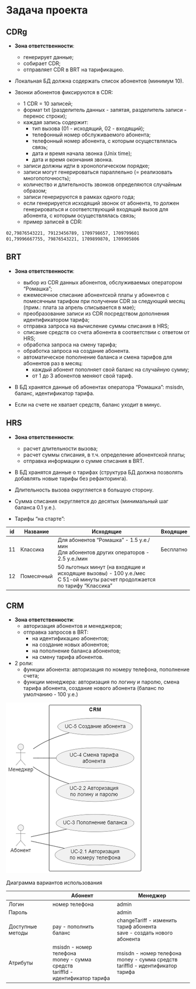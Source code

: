 # Задача проекта

## CDRg

* **Зона ответственности**:
  * генерирует данные;
  * собирает CDR;
  * отправляет CDR в BRT на тарификацию.

* Локальная БД должна содержать список абонентов (минимум 10).
* Звонки абонентов фиксируются в CDR:
  * 1 CDR = 10 записей;
  * формат txt (разделитель данных - запятая, разделитель записи - перенос строки);
  * каждая запись содержит:
    * тип вызова (01 - исходящий, 02 - входящий);
    * телефонный номер обслуживаемого абонента;
    * телефонный номер абонента, с которым осуществлялась связь;
    * дата и время начала звонка (Unix time);
    * дата и время окончания звонка.
  * записи должны идти в хронологическом порядке;
  * записи могут генерироваться параллельно (= реализовать многопоточность);
  * количество и длительность звонков определяются случайным образом;
  * записи генерируются в рамках одного года;
  * если генерируется исходящий звонок от абонента, то должен генерироваться и соответствующий входящий вызов для абонента, с которым осуществлялась связь;
  * пример записей в CDR:
```
02,79876543221, 79123456789, 1709798657, 1709799601
01,79996667755, 79876543221, 1709899870, 1709905806
```


## BRT
* **Зона ответственности**:
  * выбор из CDR данных абонентов, обслуживаемых оператором “Ромашка”;
  * ежемесячное списание абонентской платы у абонентов с помесячным тарифом при получении CDR за следующий месяц (прим.: плата за апрель списывается в мае);
  * преобразование записи из CDR посредством дополнения идентификатором тарифа;
  * отправка запроса на вычисление суммы списания в HRS;
  * списание средств со счета абонента в соответствии с ответом от HRS;
  * обработка запроса на смену тарифа;
  * обработка запроса на создание абонента.
  * автоматическое пополнение баланса и смена тарифов для абонентов раз в месяц:
    * каждый абонент пополняет свой баланс на случайную сумму;
    * от 1 до 3 абонентов меняют свой тариф.

* В БД хранятся данные об абонентах оператора “Ромашка”: msisdn, баланс, идентификатор тарифа.
* Если на счете не хватает средств, баланс уходит в минус.

## HRS
* **Зона ответственности**:
  * расчет длительности вызова;
  * расчет суммы списания, в т.ч. определение абонентской платы;
  * отправка информации о сумме списания в BRT.

* В БД хранятся данные о тарифах (структура БД должна позволять добавлять новые тарифы без рефакторинга).
* Длительность вызова округляется в большую сторону.
* Сумма списания округляется до десятых (минимальный шаг баланса 0.1 у.е.).
* Тарифы “на старте”:

| id | Название   | Исходящие                                                                                                                     | Входящие  |
|----|------------|-------------------------------------------------------------------------------------------------------------------------------|-----------|
| 11 | Классика   | Для абонентов “Ромашка” - 1.5 у.е./мин<br/>Для абонентов других операторов - 2.5 у.е./мин                                     | Бесплатно |
| 12 | Помесячный | 50 льготных минут (на входящие и исходящие вызовы) - 100 у.е./мес<br/>С 51-ой минуты расчет продолжается по тарифу “Классика” |           |

## CRM

* **Зона ответственности**:
  * авторизация абонентов и менеджеров;
  * отправка запросов в BRT:
    * на идентификацию абонентов;
    * на создание новых абонентов;
    * на пополнение баланса абонентов;
    * на смену тарифа абонентов.
* 2 роли:
  * функции абонента: авторизация по номеру телефона, пополнение счета;
  * функции менеджера: авторизация по логину и паролю, смена тарифа абонента, создание нового абонента (баланс по умолчанию - 100 у.е.)

![Диаграмма вариантов использования](img/28ef72c2-0033-4239-8cf6-78fa6c910040.png)

Диаграмма вариантов использования

|                  | Абонент                                                                                | Менеджер                                                                                |
|------------------|----------------------------------------------------------------------------------------|-----------------------------------------------------------------------------------------|
| Логин            | номер телефона                                                                         | admin                                                                                   |
| Пароль           |                                                                                        | admin                                                                                   |
| Доступные методы | pay - пополнить баланс                                                                 | changeTariff - изменить тариф абонента<br/>save - создать нового абонента               |
| Атрибуты         | msisdn - номер телефона <br/>money - сумма средств<br/>tariffId - идентификатор тарифа | msisdn - номер телефона <br/>money - сумма средств<br/>tariffId - идентификатор тарифа  |
